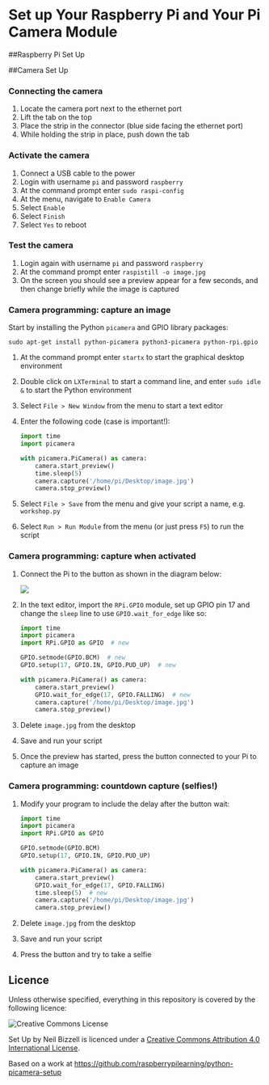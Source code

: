 # Set up Your Raspberry Pi and Your Pi Camera Module

##Raspberry Pi Set Up


##Camera Set Up

### Connecting the camera

1. Locate the camera port next to the ethernet port
2. Lift the tab on the top
3. Place the strip in the connector (blue side facing the ethernet port)
4. While holding the strip in place, push down the tab

### Activate the camera

1. Connect a USB cable to the power
2. Login with username `pi` and password `raspberry`
3. At the command prompt enter `sudo raspi-config`
4. At the menu, navigate to `Enable Camera`
5. Select `Enable`
6. Select `Finish`
7. Select `Yes` to reboot

### Test the camera

1. Login again with username `pi` and password `raspberry`
2. At the command prompt enter `raspistill -o image.jpg`
3. On the screen you should see a preview appear for a few seconds, and then change briefly while the image is captured

### Camera programming: capture an image

Start by installing the Python `picamera` and GPIO library packages:

```
sudo apt-get install python-picamera python3-picamera python-rpi.gpio
```

1. At the command prompt enter `startx` to start the graphical desktop environment
2. Double click on `LXTerminal` to start a command line, and enter `sudo idle &` to start the Python environment
3. Select `File > New Window` from the menu to start a text editor
4. Enter the following code (case is important!):

    ```python
    import time
    import picamera

    with picamera.PiCamera() as camera:
        camera.start_preview()
        time.sleep(5)
        camera.capture('/home/pi/Desktop/image.jpg')
        camera.stop_preview()
    ```

5. Select `File > Save` from the menu and give your script a name, e.g. `workshop.py`
6. Select `Run > Run Module` from the menu (or just press `F5`) to run the script

### Camera programming: capture when activated

1. Connect the Pi to the button as shown in the diagram below:

    ![](picamera-gpio-setup.png)

2. In the text editor, import the `RPi.GPIO` module, set up GPIO pin 17 and change the `sleep` line to use `GPIO.wait_for_edge` like so:

    ```python
    import time
    import picamera
    import RPi.GPIO as GPIO  # new

    GPIO.setmode(GPIO.BCM)  # new
    GPIO.setup(17, GPIO.IN, GPIO.PUD_UP)  # new

    with picamera.PiCamera() as camera:
        camera.start_preview()
        GPIO.wait_for_edge(17, GPIO.FALLING)  # new
        camera.capture('/home/pi/Desktop/image.jpg')
        camera.stop_preview()
    ```

3. Delete `image.jpg` from the desktop
4. Save and run your script
5. Once the preview has started, press the button connected to your Pi to capture an image

### Camera programming: countdown capture (selfies!)

1. Modify your program to include the delay after the button wait:

    ```python
    import time
    import picamera
    import RPi.GPIO as GPIO

    GPIO.setmode(GPIO.BCM)
    GPIO.setup(17, GPIO.IN, GPIO.PUD_UP)

    with picamera.PiCamera() as camera:
        camera.start_preview()
        GPIO.wait_for_edge(17, GPIO.FALLING)
        time.sleep(5)  # new
        camera.capture('/home/pi/Desktop/image.jpg')
        camera.stop_preview()
    ```

2. Delete `image.jpg` from the desktop
3. Save and run your script
4. Press the button and try to take a selfie


## Licence

Unless otherwise specified, everything in this repository is covered by the following licence:

![Creative Commons License](http://i.creativecommons.org/l/by-sa/4.0/88x31.png)

Set Up by Neil Bizzell is licenced under a [Creative Commons Attribution 4.0 International License](http://creativecommons.org/licenses/by-sa/4.0/).

Based on a work at https://github.com/raspberrypilearning/python-picamera-setup
